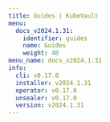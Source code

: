 ```yaml
---
title: Guides | KubeVault
menu:
  docs_v2024.1.31:
    identifier: guides
    name: Guides
    weight: 40
menu_name: docs_v2024.1.31
info:
  cli: v0.17.0
  installer: v2024.1.31
  operator: v0.17.0
  unsealer: v0.17.0
  version: v2024.1.31
---
```


